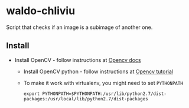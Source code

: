 # waldo-chliviu

Script that checks if an image is a subimage of another one.

## Install

* Install OpenCV -
  follow instructions at
  [Opencv docs](https://docs.opencv.org/3.4.1/d7/d9f/tutorial_linux_install.html)

  * Install OpenCV python -
    follow instructions at
    [Opencv tutorial](https://docs.opencv.org/3.4.1/d2/de6/tutorial_py_setup_in_ubuntu.html)

  * To make it work with virtualenv,
    you might need to set `PYTHONPATH`

    ```
    export PYTHONPATH=$PYTHONPATH:/usr/lib/python2.7/dist-packages:/usr/local/lib/python2.7/dist-packages
    ````
